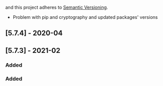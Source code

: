 and this project adheres to [Semantic Versioning](https://semver.org/spec/v2.0.0.html).

- Problem with pip and cryptography and updated packages' versions
## [5.7.4] - 2020-04
## [5.7.3] - 2021-02
### Added

### Added